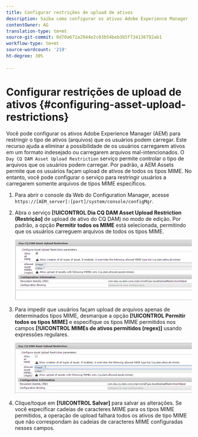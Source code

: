 ```yaml
---
title: Configurar restrições de upload de ativos
description: Saiba como configurar os ativos Adobe Experience Manager (AEM) para restringir o tipo de ativos (arquivos) que os usuários podem carregar.
contentOwner: AG
translation-type: tm+mt
source-git-commit: 0d70a672a2944e2c03b54beb3b5f734136792ab1
workflow-type: tm+mt
source-wordcount: '219'
ht-degree: 30%

---
```



# Configurar restrições de upload de ativos {#configuring-asset-upload-restrictions}

Você pode configurar os ativos Adobe Experience Manager (AEM) para restringir o tipo de ativos (arquivos) que os usuários podem carregar. Este recurso ajuda a eliminar a possibilidade de os usuários carregarem ativos em um formato indesejado ou carregarem arquivos mal-intencionados. O `Day CQ DAM Asset Upload Restriction` serviço permite controlar o tipo de arquivos que os usuários podem carregar. Por padrão, a AEM Assets permite que os usuários façam upload de ativos de todos os tipos MIME. No entanto, você pode configurar o serviço para restringir usuários a carregarem somente arquivos de tipos MIME específicos.

1. Para abrir o console da Web do Configuration Manager, acesse `https://[AEM_server]:[port]/system/console/configMgr`.
1. Abra o serviço **[!UICONTROL Dia CQ DAM Asset Upload Restriction (Restrição]** de upload de ativo do CQ DAM) no modo de edição. Por padrão, a opção **Permitir todos os MIME** está selecionada, permitindo que os usuários carreguem arquivos de todos os tipos MIME.

   ![chlimage_1-378](assets/chlimage_1-378.png)

1. Para impedir que usuários façam upload de arquivos apenas de determinados tipos MIME, desmarque a opção **[!UICONTROL Permitir todos os tipos MIME]** e especifique os tipos MIME permitidos nos campos **[!UICONTROL MIMEs de ativos permitidos (regex)]** usando expressões regulares.

   ![chlimage_1-379](assets/chlimage_1-379.png)

1. Clique/toque em **[!UICONTROL Salvar]** para salvar as alterações. Se você especificar cadeias de caracteres MIME para os tipos MIME permitidos, a operação de upload falhará todos os ativos de tipo MIME que não correspondam às cadeias de caracteres MIME configuradas nesses campos.
